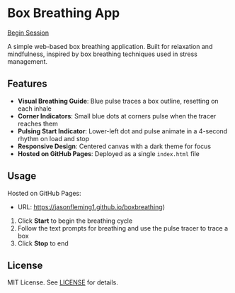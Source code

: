 # Box Breathing App

<a href="https://jasonfleming1.github.io/boxbreathing" target="_blank">Begin Session</a>

A simple web-based box breathing application. Built for relaxation and mindfulness, inspired by box breathing techniques used in stress management.

## Features
- **Visual Breathing Guide**: Blue pulse traces a box outline, resetting on each inhale
- **Corner Indicators**: Small blue dots at corners pulse when the tracer reaches them
- **Pulsing Start Indicator**: Lower-left dot and pulse animate in a 4-second rhythm on load and stop
- **Responsive Design**: Centered canvas with a dark theme for focus
- **Hosted on GitHub Pages**: Deployed as a single `index.html` file

## Usage
Hosted on GitHub Pages:
- URL: <a href="https://jasonfleming1.github.io/boxbreathing" target="_blank">https://jasonfleming1.github.io/boxbreathing)</a>
1. Click **Start** to begin the breathing cycle
2. Follow the text prompts for breathing and use the pulse tracer to trace a box
3. Click **Stop** to end

## License
MIT License. See [LICENSE](LICENSE) for details.

